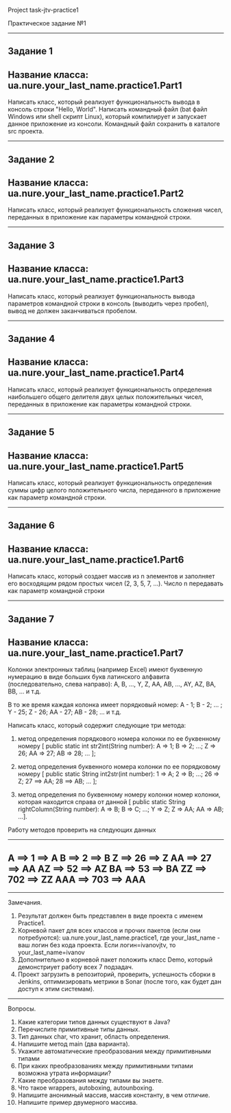 Project task-jtv-practice1Практическое задание №1_______________________Задание 1-------------------------------------------------------Название класса: ua.nure.your_last_name.practice1.Part1-------------------------------------------------------Написать класс, который реализует функциональность вывода в консоль строки "Hello, World". Написать командный файл (bat файл Windows или shell скрипт Linux), который компилирует и запускает данное приложение из консоли. Командный файл сохранить в каталоге src проекта._______________________Задание 2-------------------------------------------------------Название класса: ua.nure.your_last_name.practice1.Part2-------------------------------------------------------Написать класс, который реализует функциональность сложения чисел, переданных в приложение как параметры командной строки._______________________Задание 3-------------------------------------------------------Название класса: ua.nure.your_last_name.practice1.Part3-------------------------------------------------------Написать класс, который реализует функциональность вывода параметров командной строки в консоль (выводить через пробел), вывод не должен заканчиваться пробелом._______________________Задание 4-------------------------------------------------------Название класса: ua.nure.your_last_name.practice1.Part4-------------------------------------------------------Написать класс, который реализует функциональность определения наибольшего общего делителя двух целых положительных чисел, переданных в приложение как параметры командной строки._______________________Задание 5-------------------------------------------------------Название класса: ua.nure.your_last_name.practice1.Part5-------------------------------------------------------Написать класс, который реализует функциональность определения суммы цифр целого положительного числа, переданного в приложение как параметр командной строки._______________________Задание 6-------------------------------------------------------Название класса: ua.nure.your_last_name.practice1.Part6-------------------------------------------------------Написать класс, который создает массив из n элементов и заполняет его восходящим рядом простых чисел (2, 3, 5, 7, ...). Число n передавать как параметр командной строки_______________________Задание 7-------------------------------------------------------Название класса: ua.nure.your_last_name.practice1.Part7-------------------------------------------------------Колонки электронных таблиц (например Excel) имеют буквенную нумерацию в виде больших букв латинского алфавита (последовательно, слева направо):A, B, ..., Y, Z, AA, AB, ..., AY, AZ, BA, BB, ... и т.д.В то же время каждая колонка имеет порядковый номер: A - 1; B - 2; ... ; Y - 25; Z - 26; AA - 27; AB - 28; ... и т.д. Написать класс, который содержит следующие три метода:1) метод определения порядкового номера колонки по ее буквенному номеру[ public static int str2int(String number): A => 1; B => 2; ...; Z => 26; AA => 27; AB => 28; ... ];2) метод определения буквенного номера колонки по ее порядковому номеру[ public static String int2str(int number): 1 => A; 2 => B; ...; 26 => Z; 27 ==> AA; 28 ==> AB; ... ];3) метод определения по буквенному номеру колонки номер колонки, которая находится справа от данной[ public static String rightColumn(String number): A => B; B => C; ...; Y => Z; Z => AA; AA => AB; ...].Работу методов проверить на следующих данных-------------------------------------------------------A ==> 1 ==> AB ==> 2 ==> BZ ==> 26 ==> ZAA ==> 27 ==> AAAZ ==> 52 ==> AZBA ==> 53 ==> BAZZ ==> 702 ==> ZZAAA ==> 703 ==> AAA-------------------------------------------------------_______________________Замечания.1. Результат должен быть представлен в виде проекта с именем Practice1.2. Корневой пакет для всех классов и прочих пакетов (если они потребуются): ua.nure.your_last_name.practice1, где your_last_name - ваш логин без кода проекта.Если логин=ivanovjtv, то your_last_name=ivanov3. Дополнительно в корневой пакет положить класс Demo, который демонстриует работу всех 7 подзадач.4. Проект загрузить в репозиторий, проверить, успешность сборки в Jenkins, оптимизировать метрики в Sonar (после того, как будет дан доступ к этим системам)._______________________Вопросы.1. Какие категории типов данных существуют в Java?2. Перечислите примитивные типы данных. 3. Тип данных char, что хранит, область определения.4. Напишите метод main (два варианта).5. Укажите автоматические преобразования между примитивными типами6. При каких преобразованиях между примитивными типами возможна утрата информации?7. Какие преобразования между типами вы знаете.8. Что такое wrappers, autoboxing, autounboxing.9. Напишите анонимный массив, массив константу, в чем отличие.10. Напишите пример двумерного массива.